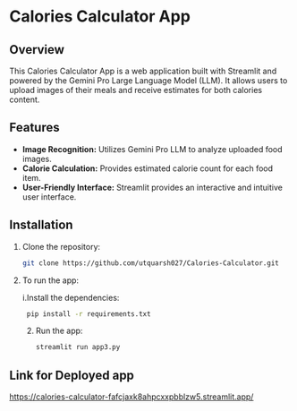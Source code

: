 # Calories Calculator App


## Overview

This Calories Calculator App is a web application built with Streamlit and powered by the Gemini Pro Large Language Model (LLM). It allows users to upload images of their meals and receive estimates for both calories content.

## Features

- **Image Recognition:** Utilizes Gemini Pro LLM to analyze uploaded food images.
- **Calorie Calculation:** Provides estimated calorie count for each food item.
- **User-Friendly Interface:** Streamlit provides an interactive and intuitive user interface.

## Installation

1. Clone the repository:

   ```bash
   git clone https://github.com/utquarsh027/Calories-Calculator.git
   ```
2. To run the app:
   
   i.Install the dependencies:
   ```bash
    pip install -r requirements.txt
   ```
   2. Run the app:
      ```bash
      streamlit run app3.py

## Link for Deployed app
 https://calories-calculator-fafcjaxk8ahpcxxpbblzw5.streamlit.app/
   
